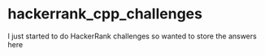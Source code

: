 # hackerrank_cpp_challenges
I just started to do HackerRank challenges so wanted to store the answers here
